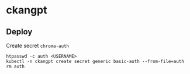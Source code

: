 # ckangpt

## Deploy

Create secret `chroma-auth`

```
htpasswd -c auth <USERNAME>
kubectl -n ckangpt create secret generic basic-auth --from-file=auth
rm auth
```
